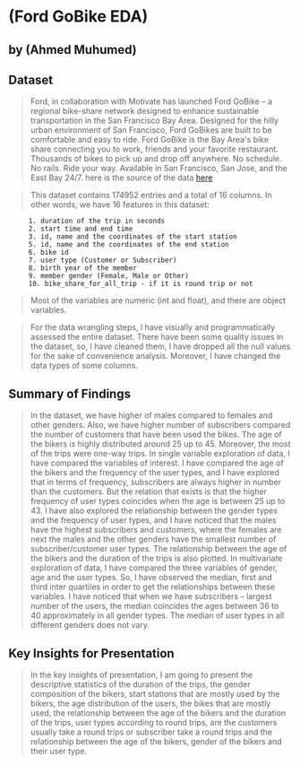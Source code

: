 # (Ford GoBike EDA)
## by (Ahmed Muhumed)


## Dataset

> Ford, in collaboration with Motivate has launched Ford GoBike – a regional bike-share network designed to enhance sustainable transportation in the San Francisco Bay Area. Designed for the hilly urban environment of San Francisco, Ford GoBikes are built to be comfortable and easy to ride. Ford GoBike is the Bay Area's bike share connecting you to work, friends and your favorite restaurant. Thousands of bikes to pick up and drop off anywhere. No schedule. No rails. Ride your way. Available in San Francisco, San Jose, and the East Bay 24/7. here is the source of the data [here](https://s3.amazonaws.com/fordgobike-data/index.html)

>This dataset contains 174952 entries and a total of 16 columns. In other words, we have 16 features in this dataset:
         
         1. duration of the trip in seconds
         2. start time and end time
         3. id, name and the coordinates of the start station
         5. id, name and the coordinates of the end station
         6. bike id
         7. user type (Customer or Subscriber)
         8. birth year of the member
         9. member gender (Female, Male or Other) 
         10. bike_share_for_all_trip - if it is round trip or not    
         
> Most of the variables are numeric (int and float), and there are object variables.

> For the data wrangling steps, I have visually and programmatically assessed the entire dataset. There have been some quality issues in the dataset, so, I have cleaned them, I have dropped all the null values for the sake of convenience analysis. Moreover, I have changed the data types of some columns.


## Summary of Findings

>In the dataset, we have higher of males compared to females and other genders. Also, we have higher number of subscribers compared the number of customers that have been used the bikes. The age of the bikers is highly distributed around 25 up to 45. Moreover, the most of the trips were one-way trips. In single variable exploration of data, I have compared the variables of interest. I have compared the age of the bikers and the frequency of the user types, and I have explored that in terms of frequency, subscribers are always higher in number than the customers. But the relation that exists is that the higher frequency of user types coincides when the age is between 25 up to 43. I have also explored the relationship between the gender types and the frequency of user types, and I have noticed that the males have the highest subscribers and customers, where the females are next the males and the other genders have the smallest number of subscriber/customer user types. The relationship between the age of the bikers and the duration of the trips is also plotted. In multivariate exploration of data, I have compared the three variables of gender, age and the user types. So, I have observed the median, first and third inter quartiles in order to get the relationships between these variables. I have noticed that when we have subscribers – largest number of the users, the median coincides the ages between 36 to 40 approximately in all gender types. The median of user types in all different genders does not vary.


## Key Insights for Presentation

> In the key insights of presentation, I am going to present the descriptive statistics of the duration of the trips, the gender composition of the bikers, start stations that are mostly used by the bikers, the age distribution of the users, the bikes that are mostly used, the relationship between the age of the bikers and the duration of the trips, user types according to round trips, are the customers usually take a round trips or subscriber take a round trips and the relationship between the age of the bikers, gender of the bikers and their user type.